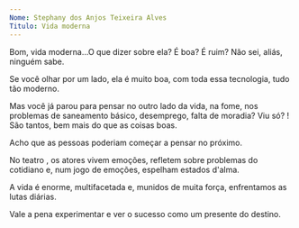 ```yaml
---
Nome: Stephany dos Anjos Teixeira Alves
Titulo: Vida moderna
---
```


Bom, vida moderna...O que dizer sobre ela? É boa? É ruim? Não sei, aliás, ninguém sabe.

Se você olhar por um lado, ela é muito boa, com toda essa tecnologia, tudo tão moderno.

Mas você já parou para pensar no outro lado da vida, na fome, nos problemas de saneamento básico, desemprego, falta de moradia? Viu só? ! São tantos, bem mais do que as coisas boas.

Acho que as pessoas poderiam começar a pensar no próximo.

No teatro , os atores vivem emoções, refletem sobre problemas do cotidiano e, num jogo de emoções, espelham estados d'alma.

A vida é enorme, multifacetada e, munidos de muita força, enfrentamos as lutas diárias.

Vale a pena experimentar e ver o sucesso como um presente do destino.

